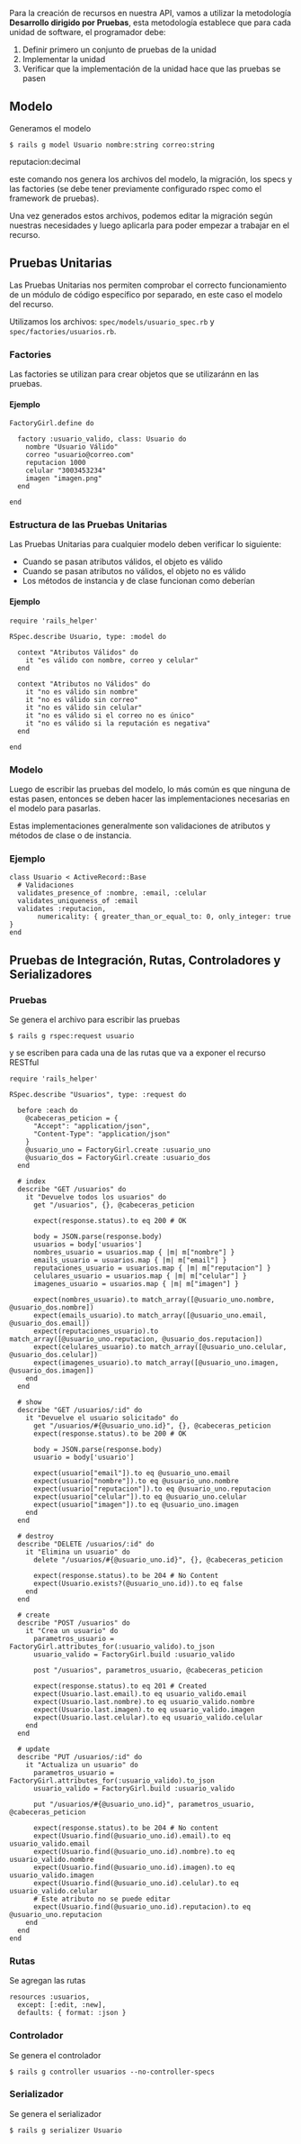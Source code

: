 Para la creación de recursos en nuestra API, vamos a utilizar la
metodología **Desarrollo dirigido por Pruebas**, esta metodología
establece que para cada unidad de software, el programador debe:  

  1. Definir primero un conjunto de pruebas de la unidad
  2. Implementar la unidad
  3. Verificar que la implementación de la unidad hace que las pruebas se pasen

## Modelo

Generamos el modelo  

    $ rails g model Usuario nombre:string correo:string
reputacion:decimal

este comando nos genera los archivos del modelo, la migración, los specs
y las factories (se debe tener previamente configurado rspec como el
framework de pruebas).  

Una vez generados estos archivos, podemos editar la migración según
nuestras necesidades y luego aplicarla para poder empezar a trabajar en
el recurso.  

## Pruebas Unitarias

Las Pruebas Unitarias nos permiten comprobar el correcto funcionamiento
de un módulo de código específico por separado, en este caso el modelo
del recurso.  

Utilizamos los archivos: `spec/models/usuario_spec.rb` y
`spec/factories/usuarios.rb`.  

### Factories

Las factories se utilizan para crear objetos que se utilizaránn en las
pruebas.  

#### Ejemplo

    FactoryGirl.define do

      factory :usuario_valido, class: Usuario do
        nombre "Usuario Válido"
        correo "usuario@correo.com"
        reputacion 1000
        celular "3003453234"
        imagen "imagen.png"
      end

    end

### Estructura de las Pruebas Unitarias

Las Pruebas Unitarias para cualquier modelo deben verificar lo siguiente:  

  * Cuando se pasan atributos válidos, el objeto es válido
  * Cuando se pasan atributos no válidos, el objeto no es válido
  * Los métodos de instancia y de clase funcionan como deberían

#### Ejemplo

    require 'rails_helper'

    RSpec.describe Usuario, type: :model do

      context "Atributos Válidos" do
        it "es válido con nombre, correo y celular"
      end

      context "Atributos no Válidos" do
        it "no es válido sin nombre"
        it "no es válido sin correo"
        it "no es válido sin celular"
        it "no es válido si el correo no es único"
        it "no es válido si la reputación es negativa"
      end

    end


### Modelo

Luego de escribir las pruebas del modelo, lo más común es que ninguna de
estas pasen, entonces se deben hacer las implementaciones necesarias en
el modelo para pasarlas.  

Estas implementaciones generalmente son validaciones de atributos y 
métodos de clase o de instancia.  

### Ejemplo

    class Usuario < ActiveRecord::Base
      # Validaciones
      validates_presence_of :nombre, :email, :celular
      validates_uniqueness_of :email
      validates :reputacion,
           numericality: { greater_than_or_equal_to: 0, only_integer: true  }
    end

## Pruebas de Integración, Rutas, Controladores y Serializadores

### Pruebas

Se genera el archivo para escribir las pruebas  

    $ rails g rspec:request usuario

y se escriben para cada una de las rutas que va a exponer el recurso RESTful  

    require 'rails_helper'

    RSpec.describe "Usuarios", type: :request do

      before :each do
        @cabeceras_peticion = {
          "Accept": "application/json",
          "Content-Type": "application/json"
        }
        @usuario_uno = FactoryGirl.create :usuario_uno
        @usuario_dos = FactoryGirl.create :usuario_dos
      end

      # index
      describe "GET /usuarios" do
        it "Devuelve todos los usuarios" do
          get "/usuarios", {}, @cabeceras_peticion

          expect(response.status).to eq 200 # OK

          body = JSON.parse(response.body)
          usuarios = body['usuarios']
          nombres_usuario = usuarios.map { |m| m["nombre"] }
          emails_usuario = usuarios.map { |m| m["email"] }
          reputaciones_usuario = usuarios.map { |m| m["reputacion"] }
          celulares_usuario = usuarios.map { |m| m["celular"] }
          imagenes_usuario = usuarios.map { |m| m["imagen"] }

          expect(nombres_usuario).to match_array([@usuario_uno.nombre, @usuario_dos.nombre])
          expect(emails_usuario).to match_array([@usuario_uno.email, @usuario_dos.email])
          expect(reputaciones_usuario).to match_array([@usuario_uno.reputacion, @usuario_dos.reputacion])
          expect(celulares_usuario).to match_array([@usuario_uno.celular, @usuario_dos.celular])
          expect(imagenes_usuario).to match_array([@usuario_uno.imagen, @usuario_dos.imagen])
        end
      end

      # show
      describe "GET /usuarios/:id" do
        it "Devuelve el usuario solicitado" do
          get "/usuarios/#{@usuario_uno.id}", {}, @cabeceras_peticion
          expect(response.status).to be 200 # OK

          body = JSON.parse(response.body)
          usuario = body['usuario']

          expect(usuario["email"]).to eq @usuario_uno.email
          expect(usuario["nombre"]).to eq @usuario_uno.nombre
          expect(usuario["reputacion"]).to eq @usuario_uno.reputacion
          expect(usuario["celular"]).to eq @usuario_uno.celular
          expect(usuario["imagen"]).to eq @usuario_uno.imagen
        end
      end

      # destroy
      describe "DELETE /usuarios/:id" do
        it "Elimina un usuario" do
          delete "/usuarios/#{@usuario_uno.id}", {}, @cabeceras_peticion

          expect(response.status).to be 204 # No Content
          expect(Usuario.exists?(@usuario_uno.id)).to eq false
        end
      end

      # create
      describe "POST /usuarios" do
        it "Crea un usuario" do
          parametros_usuario = FactoryGirl.attributes_for(:usuario_valido).to_json
          usuario_valido = FactoryGirl.build :usuario_valido

          post "/usuarios", parametros_usuario, @cabeceras_peticion

          expect(response.status).to eq 201 # Created
          expect(Usuario.last.email).to eq usuario_valido.email
          expect(Usuario.last.nombre).to eq usuario_valido.nombre
          expect(Usuario.last.imagen).to eq usuario_valido.imagen
          expect(Usuario.last.celular).to eq usuario_valido.celular
        end
      end

      # update
      describe "PUT /usuarios/:id" do
        it "Actualiza un usuario" do
          parametros_usuario = FactoryGirl.attributes_for(:usuario_valido).to_json
          usuario_valido = FactoryGirl.build :usuario_valido

          put "/usuarios/#{@usuario_uno.id}", parametros_usuario, @cabeceras_peticion

          expect(response.status).to be 204 # No content
          expect(Usuario.find(@usuario_uno.id).email).to eq usuario_valido.email
          expect(Usuario.find(@usuario_uno.id).nombre).to eq usuario_valido.nombre
          expect(Usuario.find(@usuario_uno.id).imagen).to eq usuario_valido.imagen
          expect(Usuario.find(@usuario_uno.id).celular).to eq usuario_valido.celular
          # Este atributo no se puede editar
          expect(Usuario.find(@usuario_uno.id).reputacion).to eq @usuario_uno.reputacion
        end
      end
    end

### Rutas

Se agregan las rutas

    resources :usuarios,
      except: [:edit, :new],
      defaults: { format: :json }

### Controlador

Se genera el controlador

    $ rails g controller usuarios --no-controller-specs

### Serializador

Se genera el serializador

    $ rails g serializer Usuario
